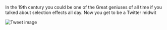 In the 19th century you could be one of the Great geniuses of all time if you talked about selection effects all day. Now you get to be a Twitter midwit


![Tweet image](/asset/crosspoast/GHh-bMPbQAASlJV.jpg)

